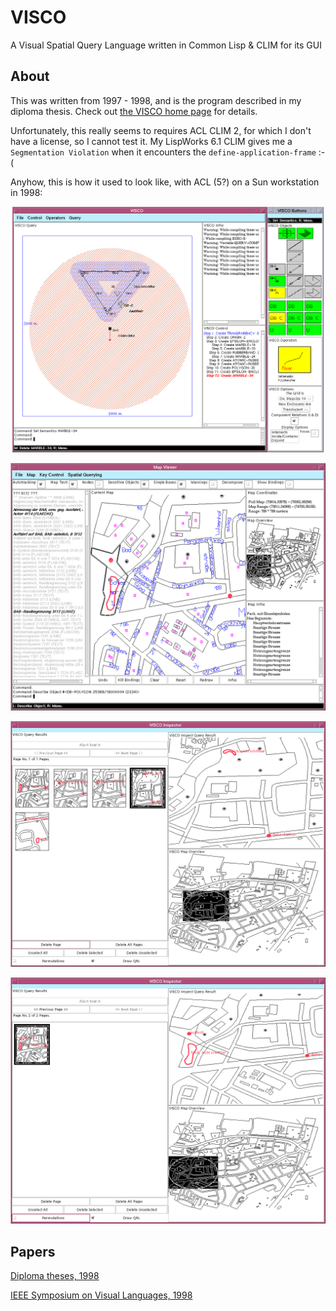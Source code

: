 # VISCO
A Visual Spatial Query Language written in Common Lisp &amp; CLIM for its GUI

## About

This was written from 1997 - 1998, and is the program described in my
diploma thesis.  Check out [the VISCO home
page](https://www.michael-wessel.info/visco.html) for details.

Unfortunately, this really seems to requires ACL CLIM 2, for which I
don't have a license, so I cannot test it. My LispWorks 6.1 CLIM gives
me a `Segmentation Violation` when it encounters the
`define-application-frame` :-( 

Anyhow, this is how it used to look like, with ACL (5?) on a Sun
workstation in 1998:

![visco](pics/viscogui.png)

![mapviewer](pics/mapviewer.png)

![results](pics/results.png)

![results2](pics/results2.png)

## Papers 

[Diploma theses, 1998](https://www.michael-wessel.info/papers/diplom.pdf)

[IEEE Symposium on Visual Languages, 1998](https://www.michael-wessel.info/papers/vl98web.pdf) 


